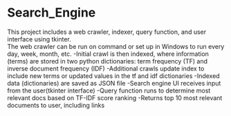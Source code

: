 # Search_Engine
This project includes a web crawler, indexer, query function, and user interface using tkinter. 
<br /> The web crawler can be run on command or set up in Windows to run every day, week, month, etc.
-Initial crawl is then indexed, where information (terms) are stored in two python dictionaries: term frequency (TF) and inverse document frequency (IDF)
-Additional crawls update index to include new terms or updated values in the tf and idf dictionaries
-Indexed data (dictionaries) are saved as JSON file
-Search engine UI receives input from the user(tkinter interface)
-Query function runs to determine most relevant docs based on TF-IDF score ranking
-Returns top 10 most relevant documents to user, including links
